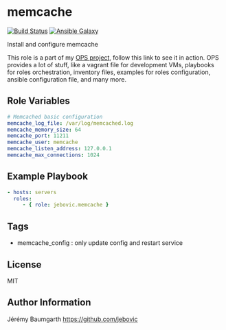 memcache
=========

[![Build Status](https://travis-ci.org/jebovic/ansible-memcache.svg?branch=master)](https://travis-ci.org/jebovic/ansible-memcache) [![Ansible Galaxy](https://img.shields.io/badge/galaxy-jebovic.memcache-blue.svg?style=flat)](https://galaxy.ansible.com/jebovic/memcache)

Install and configure memcache

This role is a part of my [OPS project](https://github.com/jebovic/ops), follow this link to see it in action. OPS provides a lot of stuff, like a vagrant file for development VMs, playbooks for roles orchestration, inventory files, examples for roles configuration, ansible configuration file, and many more.

Role Variables
--------------

```yaml
# Memcached basic configuration
memcache_log_file: /var/log/memcached.log
memcache_memory_size: 64
memcache_port: 11211
memcache_user: memcache
memcache_listen_address: 127.0.0.1
memcache_max_connections: 1024
```

Example Playbook
----------------

```yaml
- hosts: servers
  roles:
     - { role: jebovic.memcache }
```

Tags
----

* memcache_config : only update config and restart service

License
-------

MIT

Author Information
------------------

Jérémy Baumgarth https://github.com/jebovic
